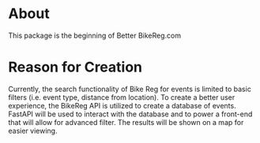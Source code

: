 # About  

This package is the beginning of Better BikeReg.com

# Reason for Creation

Currently, the search functionality of Bike Reg for events is limited to basic filters (i.e. event type, distance from location). 
To create a better user experience, the BikeReg API is utilized to create a database of events. FastAPI will be used to interact with
the database and to power a front-end that will allow for advanced filter. The results will be shown on a map for easier viewing.
